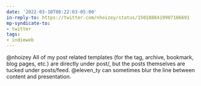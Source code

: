 ```yaml
---
date: '2022-03-10T08:22:03-05:00'
in-reply-to: https://twitter.com/nhoizey/status/1501888419907186691
mp-syndicate-to:
- twitter
tags:
- indieweb
---
```


@nhoizey All of my post related templates (for the tag, archive, bookmark, blog pages, etc.) are directly under post/, but the posts themselves are tucked under posts/feed. @eleven_ty can sometimes blur the line between content and presentation.
